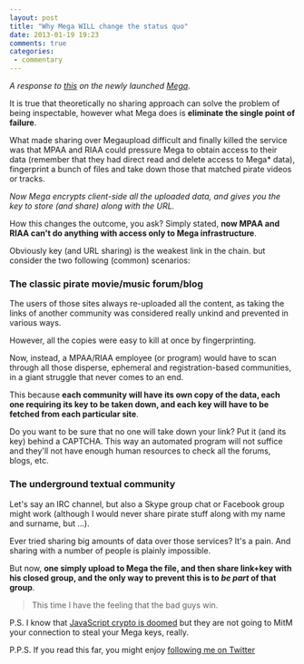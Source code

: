 ```yaml
---
layout: post
title: "Why Mega WILL change the status quo"
date: 2013-01-19 19:23
comments: true
categories: 
 - commentary
---
```


*A response to [this](https://dl.dropbox.com/u/4374976/random/megaless.html)
on the newly launched [Mega](https://mega.co.nz).*

It is true that theoretically no sharing approach can solve the problem of being inspectable,
however what Mega does is **eliminate the single point of failure**.

What made sharing over Megaupload difficult and finally killed the service was that
MPAA and RIAA could pressure Mega to obtain access to their data
(remember that they had direct read and delete access to Mega* data),
fingerprint a bunch of files and take down those that matched pirate videos or tracks.

*Now Mega encrypts client-side all the uploaded data, and gives you the key to store (and share) along with the URL.*

How this changes the outcome, you ask? Simply stated, **now MPAA and RIAA can't do anything with access only to Mega infrastructure**.

Obviously key (and URL sharing) is the weakest link in the chain. but consider the two following (common) scenarios:

### The classic pirate movie/music forum/blog

The users of those sites always re-uploaded all the content,
as taking the links of another community was considered really unkind and prevented in various ways.

However, all the copies were easy to kill at once by fingerprinting.

Now, instead, a MPAA/RIAA employee (or program) would have to scan through all those disperse, ephemeral and registration-based communities,
in a giant struggle that never comes to an end.

This because **each community will have its own copy of the data, each one requiring its key to be taken down, and each key will have to be fetched from each particular site**.

Do you want to be sure that no one will take down your link? Put it (and its key) behind a CAPTCHA.
This way an automated program will not suffice and they'll not have enough human resources to check all the forums, blogs, etc.


### The underground textual community

Let's say an IRC channel, but also a Skype group chat or Facebook group might work (although I would never share pirate stuff along with my name and surname, but ...).

Ever tried sharing big amounts of data over those services? It's a pain. And sharing with a number of people is plainly impossible.

But now, **one simply upload to Mega the file, and then share link+key with his closed group, and the only way to prevent this is to *be part* of that group**.



> This time I have the feeling that the bad guys win.

P.S. I know that [JavaScript crypto is doomed](http://www.matasano.com/articles/javascript-cryptography/) but they are not going to MitM your connection to steal your Mega keys, really.

P.P.S. If you read this far, you might enjoy [following me on Twitter](https://twitter.com/FiloSottile)
